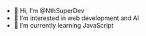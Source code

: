 - 👋 Hi, I’m @NthSuperDev
- 👀 I’m interested in web development and AI
- 🌱 I’m currently learning JavaScript
